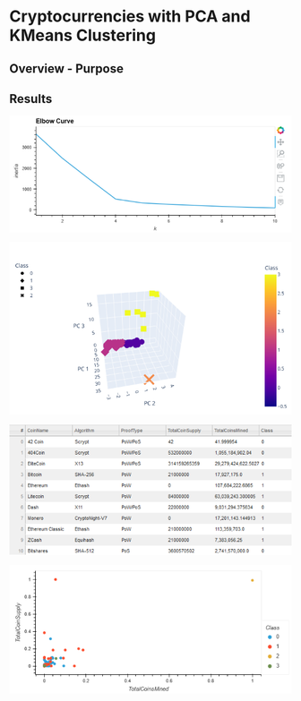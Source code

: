 # Cryptocurrencies with PCA and KMeans Clustering

## Overview - Purpose



## Results



![Elbow Curve](Images/elbow_curve.png)

![PCA Scatter 3D](Images/pca_scatter_3d.png)

![Tradable Crypto Table](Images/tradable_crypto_table.png)

![Scatter Plot TotalCoinsMined vs TotalCoinSupply](Images/scatter_plot.png)
